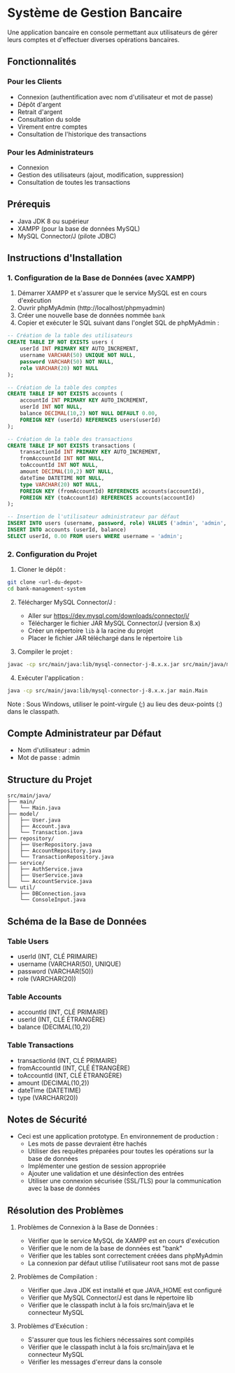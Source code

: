 # Système de Gestion Bancaire

Une application bancaire en console permettant aux utilisateurs de gérer leurs comptes et d'effectuer diverses opérations bancaires.

## Fonctionnalités

### Pour les Clients

- Connexion (authentification avec nom d'utilisateur et mot de passe)
- Dépôt d'argent
- Retrait d'argent
- Consultation du solde
- Virement entre comptes
- Consultation de l'historique des transactions

### Pour les Administrateurs

- Connexion
- Gestion des utilisateurs (ajout, modification, suppression)
- Consultation de toutes les transactions

## Prérequis

- Java JDK 8 ou supérieur
- XAMPP (pour la base de données MySQL)
- MySQL Connector/J (pilote JDBC)

## Instructions d'Installation

### 1. Configuration de la Base de Données (avec XAMPP)

1. Démarrer XAMPP et s'assurer que le service MySQL est en cours d'exécution
2. Ouvrir phpMyAdmin (http://localhost/phpmyadmin)
3. Créer une nouvelle base de données nommée `bank`
4. Copier et exécuter le SQL suivant dans l'onglet SQL de phpMyAdmin :

```sql
-- Création de la table des utilisateurs
CREATE TABLE IF NOT EXISTS users (
    userId INT PRIMARY KEY AUTO_INCREMENT,
    username VARCHAR(50) UNIQUE NOT NULL,
    password VARCHAR(50) NOT NULL,
    role VARCHAR(20) NOT NULL
);

-- Création de la table des comptes
CREATE TABLE IF NOT EXISTS accounts (
    accountId INT PRIMARY KEY AUTO_INCREMENT,
    userId INT NOT NULL,
    balance DECIMAL(10,2) NOT NULL DEFAULT 0.00,
    FOREIGN KEY (userId) REFERENCES users(userId)
);

-- Création de la table des transactions
CREATE TABLE IF NOT EXISTS transactions (
    transactionId INT PRIMARY KEY AUTO_INCREMENT,
    fromAccountId INT NOT NULL,
    toAccountId INT NOT NULL,
    amount DECIMAL(10,2) NOT NULL,
    dateTime DATETIME NOT NULL,
    type VARCHAR(20) NOT NULL,
    FOREIGN KEY (fromAccountId) REFERENCES accounts(accountId),
    FOREIGN KEY (toAccountId) REFERENCES accounts(accountId)
);

-- Insertion de l'utilisateur administrateur par défaut
INSERT INTO users (username, password, role) VALUES ('admin', 'admin', 'ADMIN');
INSERT INTO accounts (userId, balance)
SELECT userId, 0.00 FROM users WHERE username = 'admin';
```

### 2. Configuration du Projet

1. Cloner le dépôt :

```bash
git clone <url-du-depot>
cd bank-management-system
```

2. Télécharger MySQL Connector/J :

   - Aller sur https://dev.mysql.com/downloads/connector/j/
   - Télécharger le fichier JAR MySQL Connector/J (version 8.x)
   - Créer un répertoire `lib` à la racine du projet
   - Placer le fichier JAR téléchargé dans le répertoire `lib`

3. Compiler le projet :

```bash
javac -cp src/main/java:lib/mysql-connector-j-8.x.x.jar src/main/java/main/Main.java src/main/java/model/*.java src/main/java/repository/*.java src/main/java/service/*.java src/main/java/util/*.java
```

4. Exécuter l'application :

```bash
java -cp src/main/java:lib/mysql-connector-j-8.x.x.jar main.Main
```

Note : Sous Windows, utiliser le point-virgule (;) au lieu des deux-points (:) dans le classpath.

## Compte Administrateur par Défaut

- Nom d'utilisateur : admin
- Mot de passe : admin

## Structure du Projet

```
src/main/java/
├── main/
│   └── Main.java
├── model/
│   ├── User.java
│   ├── Account.java
│   └── Transaction.java
├── repository/
│   ├── UserRepository.java
│   ├── AccountRepository.java
│   └── TransactionRepository.java
├── service/
│   ├── AuthService.java
│   ├── UserService.java
│   └── AccountService.java
└── util/
    ├── DBConnection.java
    └── ConsoleInput.java
```

## Schéma de la Base de Données

### Table Users

- userId (INT, CLÉ PRIMAIRE)
- username (VARCHAR(50), UNIQUE)
- password (VARCHAR(50))
- role (VARCHAR(20))

### Table Accounts

- accountId (INT, CLÉ PRIMAIRE)
- userId (INT, CLÉ ÉTRANGÈRE)
- balance (DECIMAL(10,2))

### Table Transactions

- transactionId (INT, CLÉ PRIMAIRE)
- fromAccountId (INT, CLÉ ÉTRANGÈRE)
- toAccountId (INT, CLÉ ÉTRANGÈRE)
- amount (DECIMAL(10,2))
- dateTime (DATETIME)
- type (VARCHAR(20))

## Notes de Sécurité

- Ceci est une application prototype. En environnement de production :
  - Les mots de passe devraient être hachés
  - Utiliser des requêtes préparées pour toutes les opérations sur la base de données
  - Implémenter une gestion de session appropriée
  - Ajouter une validation et une désinfection des entrées
  - Utiliser une connexion sécurisée (SSL/TLS) pour la communication avec la base de données

## Résolution des Problèmes

1. Problèmes de Connexion à la Base de Données :

   - Vérifier que le service MySQL de XAMPP est en cours d'exécution
   - Vérifier que le nom de la base de données est "bank"
   - Vérifier que les tables sont correctement créées dans phpMyAdmin
   - La connexion par défaut utilise l'utilisateur root sans mot de passe

2. Problèmes de Compilation :

   - Vérifier que Java JDK est installé et que JAVA_HOME est configuré
   - Vérifier que MySQL Connector/J est dans le répertoire lib
   - Vérifier que le classpath inclut à la fois src/main/java et le connecteur MySQL

3. Problèmes d'Exécution :
   - S'assurer que tous les fichiers nécessaires sont compilés
   - Vérifier que le classpath inclut à la fois src/main/java et le connecteur MySQL
   - Vérifier les messages d'erreur dans la console
